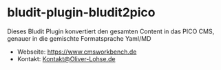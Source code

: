 # bludit-plugin-bludit2pico
Dieses Bludit Plugin konvertiert den gesamten Content in das PICO CMS, genauer in die gemischte Formatsprache Yaml/MD

- Webseite: https://www.cmsworkbench.de
- Kontakt: Kontakt@Oliver-Lohse.de
